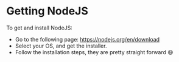 # Getting NodeJS
To get and install NodeJS: 
- Go to the following page:
https://nodejs.org/en/download
- Select your OS, and get the installer.
- Follow the installation steps, they are pretty straight forward :smiley:
